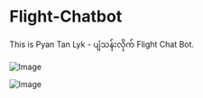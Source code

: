 # Flight-Chatbot
This is Pyan Tan Lyk - ပျံသန်းလိုက် Flight Chat Bot.

![Image](https://github.com/user-attachments/assets/25f36a08-0d46-4006-b9cf-d233afc7b9c5)


![Image](https://github.com/user-attachments/assets/2b3396a6-097a-41b9-afc0-0435e5452c05)
